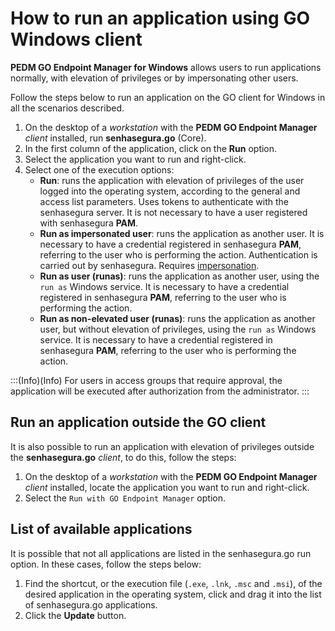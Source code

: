 # How to run an application using GO Windows client

**PEDM GO Endpoint Manager for Windows** allows users to run applications normally, with elevation of privileges or by impersonating other users.

Follow the steps below to run an application on the GO client for Windows in all the scenarios described.

1. On the desktop of a *workstation* with the **PEDM GO Endpoint Manager** *client* installed, run **senhasegura.go** (Core).
2. In the first column of the application, click on the **Run** option.
3. Select the application you want to run and right-click.
4. Select one of the execution options:
 	* **Run**: runs the application with elevation of privileges of the user logged into the operating system, according to the general and access list parameters. Uses tokens to authenticate with the senhasegura server. It is not necessary to have a user registered with senhasegura **PAM**.
 	* **Run as impersonated user**: runs the application as another user. It is necessary to have a credential registered in senhasegura **PAM**, referring to the user who is performing the action. Authentication is carried out by senhasegura. Requires [impersonation](/docs/pt/go-endpoint-manager-windows-impersonation).
 	* **Run as user (runas)**: runs the application as another user, using the `run as` Windows service. It is necessary to have a credential registered in senhasegura **PAM**, referring to the user who is performing the action.
 	* **Run as non-elevated user (runas)**: runs the application as another user, but without elevation of privileges, using the `run as` Windows service. It is necessary to have a credential registered in senhasegura **PAM**, referring to the user who is performing the action.

:::(Info)(Info)
For users in access groups that require approval, the application will be executed after authorization from the administrator.
:::

## Run an application outside the GO client

It is also possible to run an application with elevation of privileges outside the **senhasegura.go** *client*, to do this, follow the steps:

1. On the desktop of a *workstation* with the **PEDM GO Endpoint Manager** *client* installed, locate the application you want to run and right-click.
2. Select the `Run with GO Endpoint Manager` option.

## List of available applications

It is possible that not all applications are listed in the senhasegura.go run option. In these cases, follow the steps below:

1. Find the shortcut, or the execution file (`.exe`, `.lnk`, `.msc` and `.msi`), of the desired application in the operating system, click and drag it into the list of senhasegura.go applications.
2. Click the **Update** button.
